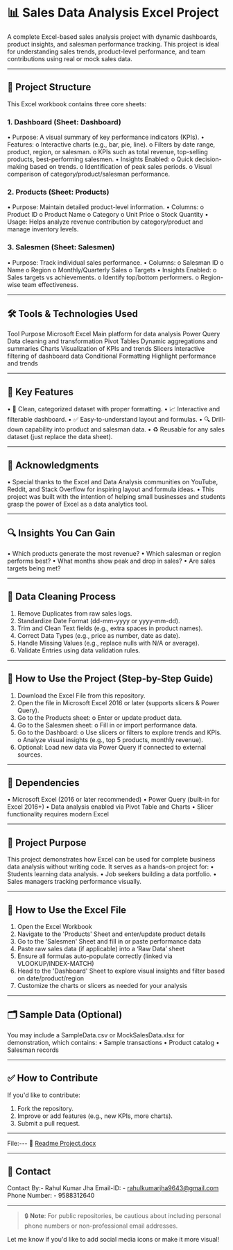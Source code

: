 # 📊 Sales Data Analysis Excel Project
A complete Excel-based sales analysis project with dynamic dashboards,    product insights, and salesman performance tracking. This project is ideal for understanding sales trends, product-level performance, and team contributions using real or mock sales data.

--- 
## 📁 Project Structure

This Excel workbook contains three core sheets:
### 1. Dashboard (Sheet: Dashboard)
•	Purpose: A visual summary of key performance indicators (KPIs).
•	Features:
o	Interactive charts (e.g., bar, pie, line).
o	Filters by date range, product, region, or salesman.
o	KPIs such as total revenue, top-selling products, best-performing salesmen.
•	Insights Enabled:
o	Quick decision-making based on trends.
o	Identification of peak sales periods.
o	Visual comparison of category/product/salesman performance.
### 2. Products (Sheet: Products)
•	Purpose: Maintain detailed product-level information.
•	Columns:
o	Product ID
o	Product Name
o	Category
o	Unit Price
o	Stock Quantity
•	Usage: Helps analyze revenue contribution by category/product and manage inventory levels.
### 3. Salesmen (Sheet: Salesmen)
•	Purpose: Track individual sales performance.
•	Columns:
o	Salesman ID
o	Name
o	Region
o	Monthly/Quarterly Sales
o	Targets
•	Insights Enabled:
o	Sales targets vs achievements.
o	Identify top/bottom performers.
o	Region-wise team effectiveness.

---
## 🛠️ Tools & Technologies Used
Tool	Purpose
Microsoft Excel	Main platform for data analysis
Power Query	Data cleaning and transformation
Pivot Tables	Dynamic aggregations and summaries
Charts	Visualization of KPIs and trends
Slicers	Interactive filtering of dashboard data
Conditional Formatting	Highlight performance and trends

---
## 🌟 Key Features
•	📌 Clean, categorized dataset with proper formatting.
•	📈 Interactive and filterable dashboard.
•	✅ Easy-to-understand layout and formulas.
•	🔍 Drill-down capability into product and salesman data.
•	♻️ Reusable for any sales dataset (just replace the data sheet).

---
## 🤝 Acknowledgments
•	Special thanks to the Excel and Data Analysis communities on YouTube, Reddit, and Stack Overflow for inspiring layout and formula ideas.
•	This project was built with the intention of helping small businesses and students grasp the power of Excel as a data analytics tool.

---
## 🔍 Insights You Can Gain
•	Which products generate the most revenue?
•	Which salesman or region performs best?
•	What months show peak and drop in sales?
•	Are sales targets being met?

---
## 🧼 Data Cleaning Process
1.	Remove Duplicates from raw sales logs.
2.	Standardize Date Format (dd-mm-yyyy or yyyy-mm-dd).
3.	Trim and Clean Text fields (e.g., extra spaces in product names).
4.	Correct Data Types (e.g., price as number, date as date).
5.	Handle Missing Values (e.g., replace nulls with N/A or average).
6.	Validate Entries using data validation rules.

---
## 📘 How to Use the Project (Step-by-Step Guide)
1.	Download the Excel File from this repository.
2.	Open the file in Microsoft Excel 2016 or later (supports slicers & Power Query).
3.	Go to the Products sheet:
o	Enter or update product data.
4.	Go to the Salesmen sheet:
o	Fill in or import performance data.
5.	Go to the Dashboard:
o	Use slicers or filters to explore trends and KPIs.
o	Analyze visual insights (e.g., top 5 products, monthly revenue).
6.	Optional: Load new data via Power Query if connected to external sources.

---
## 🧩 Dependencies
•	Microsoft Excel (2016 or later recommended)
•	Power Query (built-in for Excel 2016+)
•	Data analysis enabled via Pivot Table and Charts
•	Slicer functionality requires modern Excel
________________________________________
## 📌 Project Purpose
This project demonstrates how Excel can be used for complete business data analysis without writing code. It serves as a hands-on project for:
•	Students learning data analysis.
•	Job seekers building a data portfolio.
•	Sales managers tracking performance visually.

---
## 🚀 How to Use the Excel File
1.	Open the Excel Workbook
2.	Navigate to the 'Products' Sheet and enter/update product details
3.	Go to the 'Salesmen' Sheet and fill in or paste performance data
4.	Paste raw sales data (if applicable) into a ‘Raw Data’ sheet
5.	Ensure all formulas auto-populate correctly (linked via VLOOKUP/INDEX-MATCH)
6.	Head to the 'Dashboard' Sheet to explore visual insights and filter based on date/product/region
7.	Customize the charts or slicers as needed for your analysis

---
## 🗂 Sample Data (Optional)
You may include a SampleData.csv or MockSalesData.xlsx for demonstration, which contains:
•	Sample transactions
•	Product catalog
•	Salesman records
________________________________________

## ✅ How to Contribute
If you'd like to contribute:
1.	Fork the repository.
2.	Improve or add features (e.g., new KPIs, more charts).
3.	Submit a pull request.

---
File:---
📄 [Readme  Project.docx](https://github.com/user-attachments/files/21073665/Readme.Project.docx)

---
## 📧 Contact
Contact By:- Rahul Kumar Jha
Email-ID: - rahulkumarjha9643@gmail.com
Phone Number: - 9588312640

---
> 🔒 **Note**: For public repositories, be cautious about including personal phone numbers or non-professional email addresses.

Let me know if you'd like to add social media icons or make it more visual!

